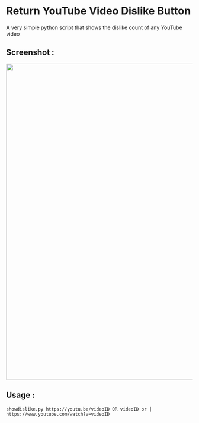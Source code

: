 # Return YouTube Video Dislike Button
A very simple python script that shows the dislike count of any YouTube video

## Screenshot :

<img src="https://imgur.com/pj69wx6.jpg" width="850"/>

## Usage :

```
showdislike.py https://youtu.be/videoID OR videoID or | https://www.youtube.com/watch?v=videoID
```
